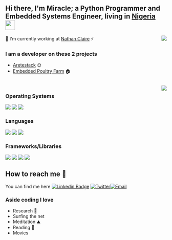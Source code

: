 ## Hi there, I'm Miracle; a Python Programmer and Embedded Systems Engineer, living in [Nigeria](https://goo.gl/maps/8y2SL2DR8pLJ1sya8) <img src="https://raw.githubusercontent.com/MartinHeinz/MartinHeinz/master/wave.gif" width="30px">

<img align="right" src="https://github-readme-stats.vercel.app/api?username=MamaAfrica&count_private=true&show_icons=true&hide_title=true&hide=stars,contribs&theme=dracula" />

👻 I'm currently working at [Nathan Claire](https://ncgafrica.com/) ⚡

### I am a developer on these 2 projects

- [Aretestack](https://nnabukomiracle.aretestack.com/) 🌞
- [Embedded Poultry Farm](https://www.researchgate.net/publication/334376500_Design_and_Implementation_of_an_Embedded_Poultry_Farm) 🏠

<br>

<img align="right" src="https://github-readme-stats.vercel.app/api/top-langs/?username=MamaAfrica&hide=HTML,CSS&theme=dracula&langs_count=10" />

### Operating Systems

![](https://img.shields.io/badge/Linux-informational?style=flat&logo=Linux&logoColor=white&color=6A6C6E)
![](https://img.shields.io/badge/Windows-informational?style=flat&logo=Windows&logoColor=white&color=6A6C6E)
![](https://img.shields.io/badge/MacOS-informational?style=flat&logo=Apple&logoColor=white&color=6A6C6E)

### Languages

![](https://img.shields.io/badge/JS-informational?style=flat&logo=JavaScript&logoColor=white&color=6A6C6E)
![](https://img.shields.io/badge/CSS3-informational?style=flat&logo=CSS3&logoColor=white&color=6A6C6E)
![](https://img.shields.io/badge/Python-informational?style=flat&logo=Python&logoColor=white&color=6A6C6E)

### Frameworks/Libraries

[![](https://img.shields.io/badge/React-informational?style=flat&logo=React&logoColor=white&color=6A6C6E)](https://github.com/facebook/react)
[![](https://img.shields.io/badge/Django-informational?style=flat&logo=Django&logoColor=white&color=6A6C6E)](https://github.com/django/django)
[![](https://img.shields.io/badge/Pandas-informational?style=flat&logo=Pandas&logoColor=white&color=6A6C6E)](https://github.com/pandas-dev/pandas)
[![](https://img.shields.io/badge/Numpy-informational?style=flat&logo=Numpy&logoColor=white&color=6A6C6E)](https://github.com/numpy/numpy)

## How to reach me 🤙

You can find me here [![Linkedin Badge](https://img.shields.io/badge/LinkedIn-grey?style=flat-square&logo=Linkedin&logoColor=blue&link=https://www.linkedin.com/in/miracle-nnabuko/)](https://www.linkedin.com/in/miracle-nnabuko/)
[![Twitter](https://img.shields.io/badge/Twitter-grey?style=flat-square&logo=Twitter&logoColor=Blue&link=https://twitter.com/nnabukomiracle)](https://twitter.com/nnabukomiracle)[![Email](https://img.shields.io/badge/Gmail-grey?style=flat-square&logo=Gmail&logoColor=Blue&link=mailto:nnabukomiracle@gmail.com)](mailto:nnabukomiracle@gmail.com)

### Aside coding I love

- Research 🔭
- Surfing the net
- Meditation ⛰
- Reading 📖
- Movies

<!-- Links to your social media accounts -->

[1]: https://twitter.com/nnabukomiracle
[2]: https://www.linkedin.com/in/miracle-nnabuko/
[3]: https://instagram.com/miraclennabuko

<!--**CutiePi/CutiePi** is a ✨ _special_ ✨ repository because its `README.md` (this file) appears on your GitHub profile.

Here are some ideas to get you started:

- 🔭 I’m currently working on ...
- 🌱 I’m currently learning ...
- 👯 I’m looking to collaborate on ...
- 🤔 I’m looking for help with ...
- 💬 Ask me about ...
- 📫 How to reach me: ...
- 😄 Pronouns: ...
- ⚡ Fun fact: ...
-->

